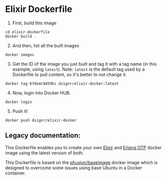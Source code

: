 # Elixir Dockerfile

1. First, build this image
```
cd elixir-dockerfile
docker build .
```

2. And then, list all the built images
```
docker images
```

3. Get the ID of the image you just built and tag it with a tag name (in this example, using `latest`). Note: `latest` is the default tag used by a Dockerfile to pull content, so it's better to not change it.
```
docker tag 67de4c9459bc dsignr/elixir-docker:latest
```

4. Now, login into Docker HUB.
```
docker login
```

5. Push it!
```
docker push dsignr/elixir-docker
```

## Legacy documentation:

This Dockerfile enables you to create your own [Elixir](http://www.elixir-lang.org) and [Erlang OTP](http://www.erlang.org/) docker image using the latest version of both.

This Dockerfile is based on the [phusion/baseimage](https://registry.hub.docker.com/u/phusion/baseimage/) docker image which is designed to overcome some issues using base Ubuntu in a Docker container.
